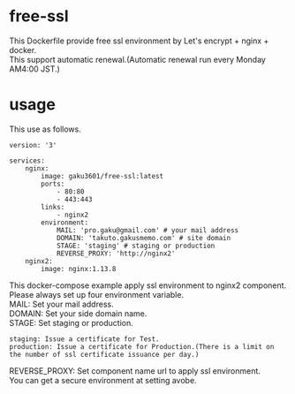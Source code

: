 # free-ssl
This Dockerfile provide free ssl environment by Let's encrypt + nginx + docker.  
This support automatic renewal.(Automatic renewal run every Monday AM4:00 JST.)  
  
# usage
This use as follows.
```
version: '3'

services:
    nginx:
        image: gaku3601/free-ssl:latest
        ports:
            - 80:80
            - 443:443
        links:
            - nginx2
        environment:
            MAIL: 'pro.gaku@gmail.com' # your mail address
            DOMAIN: 'takuto.gakusmemo.com' # site domain
            STAGE: 'staging' # staging or production
            REVERSE_PROXY: 'http://nginx2'
    nginx2:
        image: nginx:1.13.8
```
  
This docker-compose example apply ssl environment to nginx2 component.  
Please always set up four environment variable.  
MAIL: Set your mail address.  
DOMAIN: Set your side domain name.  
STAGE: Set staging or production.  

    staging: Issue a certificate for Test.
    production: Issue a certificate for Production.(There is a limit on the number of ssl certificate issuance per day.)
 
REVERSE_PROXY: Set component name url to apply ssl environment.  
You can get a secure environment at setting avobe.  
